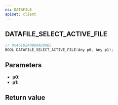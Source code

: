 ```yaml
---
ns: DATAFILE
apiset: client
---
```

## DATAFILE_SELECT_ACTIVE_FILE

```c
// 0x46102A0989AD80B5
BOOL DATAFILE_SELECT_ACTIVE_FILE(Any p0, Any p1);
```


## Parameters
* **p0**:
* **p1**:

## Return value